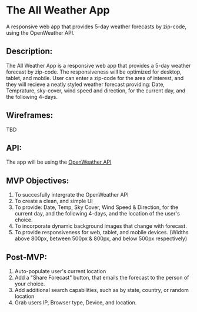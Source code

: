 # The All Weather App
A responsive web app that provides 5-day weather forecasts by zip-code, using the OpenWeather API.

## **Description:**
The All Weather App is a responsive web app that provides a 5-day weather forecast by zip-code.  The responsiveness will be optimized for desktop, tablet, and mobile.
User can enter a zip-code for the area of interest, and they will recieve a neatly styled weather forecast providing: Date, Temprature, sky-cover, wind speed and direction, for the current day, and the following 4-days.

## **Wireframes:**
TBD

## **API:** 
The app will be using the [OpenWeather API](https://openweathermap.org/api)

## **MVP Objectives:** 
1. To succesfully intergrate the OpenWeather API
2. To create a clean, and simple UI
3. To provide: Date, Temp, Sky Cover, Wind Speed & Direction, for the current day, and the following 4-days, and the location of the user's choice.
4. To incorporate dynamic background images that change with forecast.
5. To provide responsiveness for web, tablet, and mobile devices. (Widths above 800px, between 500px & 800px, and below 500px respectively)

## **Post-MVP:**
1. Auto-populate user's current location
2. Add a "Share Forecast" button, that emails the forecast to the person of your choice.
3. Add additional search capabilities, such as by state, country, or random location
4. Grab users IP, Browser type, Device, and location.